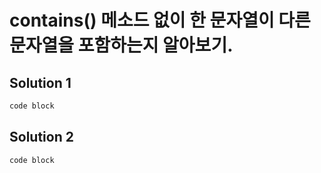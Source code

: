# contains() 메소드 없이 한 문자열이 다른 문자열을 포함하는지 알아보기.     

   
## Solution 1   

```swift
code block 
```   
  
   
    
## Solution 2   
 
```swift
code block
```   
